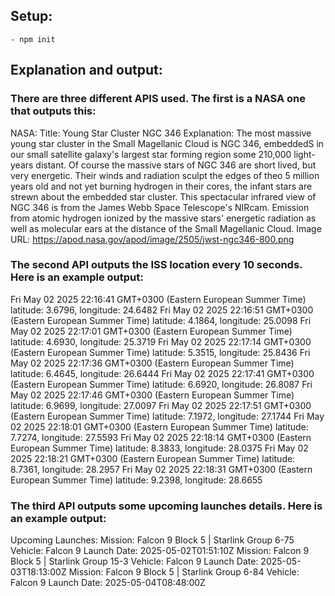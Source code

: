 ## Setup:

    - npm init

## Explanation and output:

### There are three different APIS used. The first is a NASA one that outputs this:

NASA:
Title: Young Star Cluster NGC 346
Explanation: The most massive young star cluster in the Small Magellanic Cloud is NGC 346, embeddedS in our small satellite galaxy's largest star forming region
some 210,000 light-years distant. Of course the massive stars of NGC 346 are short lived, but very energetic. Their winds and radiation sculpt the edges of theo 5 million years old and not yet burning hydrogen in their cores, the infant stars are strewn about the embedded star cluster. This spectacular infrared view of NGC 346 is from the James Webb Space Telescope's NIRcam. Emission from atomic hydrogen ionized by the massive stars' energetic radiation as well as molecular
ears at the distance of the Small Magellanic Cloud.
Image URL: https://apod.nasa.gov/apod/image/2505/jwst-ngc346-800.png

### The second API outputs the ISS location every 10 seconds. Here is an example output:

Fri May 02 2025 22:16:41 GMT+0300 (Eastern European Summer Time) latitude: 3.6796, longitude: 24.6482
Fri May 02 2025 22:16:51 GMT+0300 (Eastern European Summer Time) latitude: 4.1864, longitude: 25.0098
Fri May 02 2025 22:17:01 GMT+0300 (Eastern European Summer Time) latitude: 4.6930, longitude: 25.3719
Fri May 02 2025 22:17:14 GMT+0300 (Eastern European Summer Time) latitude: 5.3515, longitude: 25.8436
Fri May 02 2025 22:17:36 GMT+0300 (Eastern European Summer Time) latitude: 6.4645, longitude: 26.6444
Fri May 02 2025 22:17:41 GMT+0300 (Eastern European Summer Time) latitude: 6.6920, longitude: 26.8087
Fri May 02 2025 22:17:46 GMT+0300 (Eastern European Summer Time) latitude: 6.9699, longitude: 27.0097
Fri May 02 2025 22:17:51 GMT+0300 (Eastern European Summer Time) latitude: 7.1972, longitude: 27.1744
Fri May 02 2025 22:18:01 GMT+0300 (Eastern European Summer Time) latitude: 7.7274, longitude: 27.5593
Fri May 02 2025 22:18:14 GMT+0300 (Eastern European Summer Time) latitude: 8.3833, longitude: 28.0375
Fri May 02 2025 22:18:21 GMT+0300 (Eastern European Summer Time) latitude: 8.7361, longitude: 28.2957
Fri May 02 2025 22:18:31 GMT+0300 (Eastern European Summer Time) latitude: 9.2398, longitude: 28.6655

### The third API outputs some upcoming launches details. Here is an example output:

Upcoming Launches:
Mission: Falcon 9 Block 5 | Starlink Group 6-75
Vehicle: Falcon 9
Launch Date: 2025-05-02T01:51:10Z
Mission: Falcon 9 Block 5 | Starlink Group 15-3
Vehicle: Falcon 9
Launch Date: 2025-05-03T18:13:00Z
Mission: Falcon 9 Block 5 | Starlink Group 6-84
Vehicle: Falcon 9
Launch Date: 2025-05-04T08:48:00Z
